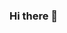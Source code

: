 ### Hi there 👋


<!--
**Tiago-Alves-dos-Santos/Tiago-Alves-dos-Santos** is a ✨ _special_ ✨ repository because its `README.md` (this file) appears on your GitHub profile.

Here are some ideas to get you started:

- 🔭 I’m currently working on ...
- 🌱 I’m currently learning ...
- 👯 I’m looking to collaborate on ...
- 🤔 I’m looking for help with ...
- 💬 Ask me about ...
- 📫 How to reach me: ...
- 😄 Pronouns: ...
- ⚡ Fun fact: ...

https://github.com/kautukkundan/Awesome-Profile-README-templates/edit/master/tabular/DiptoChakrabarty.md

https://github.com/kautukkundan/Awesome-Profile-README-templates/blob/master/short-and-sweet/MillyCodes.md


https://github.com/kautukkundan/Awesome-Profile-README-templates
-->
